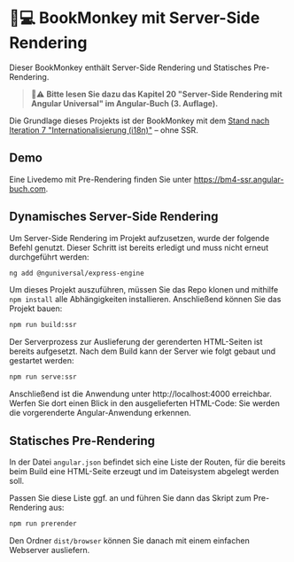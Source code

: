 # 🙊💻 BookMonkey mit Server-Side Rendering

Dieser BookMonkey enthält Server-Side Rendering und Statisches Pre-Rendering.

> 📕⚠️ **Bitte lesen Sie dazu das Kapitel 20 "Server-Side Rendering mit Angular Universal" im Angular-Buch (3. Auflage).**

Die Grundlage dieses Projekts ist der BookMonkey mit dem [Stand nach Iteration 7 "Internationalisierung (i18n)"](https://github.com/book-monkey4/iteration-7-i18n) – ohne SSR.

## Demo

Eine Livedemo mit Pre-Rendering finden Sie unter https://bm4-ssr.angular-buch.com.

## Dynamisches Server-Side Rendering

Um Server-Side Rendering im Projekt aufzusetzen, wurde der folgende Befehl genutzt.
Dieser Schritt ist bereits erledigt und muss nicht erneut durchgeführt werden:

```bash
ng add @nguniversal/express-engine
```

Um dieses Projekt auszuführen, müssen Sie das Repo klonen und mithilfe `npm install` alle Abhängigkeiten installieren.
Anschließend können Sie das Projekt bauen:

```bash
npm run build:ssr
```

Der Serverprozess zur Auslieferung der gerenderten HTML-Seiten ist bereits aufgesetzt.
Nach dem Build kann der Server wie folgt gebaut und gestartet werden:

```bash
npm run serve:ssr
```

Anschließend ist die Anwendung unter http://localhost:4000 erreichbar.
Werfen Sie dort einen Blick in den ausgelieferten HTML-Code: Sie werden die vorgerenderte Angular-Anwendung erkennen.


## Statisches Pre-Rendering

In der Datei `angular.json` befindet sich eine Liste der Routen, für die bereits beim Build eine HTML-Seite erzeugt und im Dateisystem abgelegt werden soll.

Passen Sie diese Liste ggf. an und führen Sie dann das Skript zum Pre-Rendering aus:

```bash
npm run prerender
```

Den Ordner `dist/browser` können Sie danach mit einem einfachen Webserver ausliefern.


